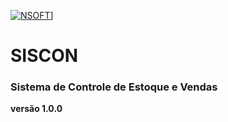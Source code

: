  [![NSOFT](https://travis-ci.org/gobuffalo/tags.svg?branch=master)](https://travis-ci.org/gobuffalo/tags)]


# SISCON
### Sistema de Controle de Estoque e Vendas
**versão 1.0.0**


